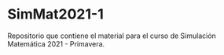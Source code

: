 # SimMat2021-1
Repositorio que contiene el material para el curso de Simulación Matemática 2021 - Primavera.
